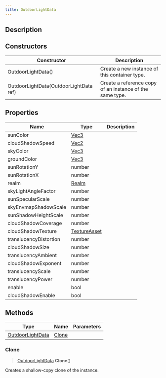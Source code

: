 ```yaml
---
title: OutdoorLightData
---
```

## Description

## Constructors

| Constructor                            | Description                                              |
| -------------------------------------- | -------------------------------------------------------- |
| OutdoorLightData()                     | Create a new instance of this container type.            |
| OutdoorLightData(OutdoorLightData ref) | Create a reference copy of an instance of the same type. |

## Properties

| Name                   | Type                                             | Description |
| ---------------------- | ------------------------------------------------ | ----------- |
| sunColor               | [Vec3](/vext/ref/shared/class/vec3)                |             |
| cloudShadowSpeed       | [Vec2](/vext/ref/shared/class/vec2)                |             |
| skyColor               | [Vec3](/vext/ref/shared/class/vec3)                |             |
| groundColor            | [Vec3](/vext/ref/shared/class/vec3)                |             |
| sunRotationY           | number                                           |             |
| sunRotationX           | number                                           |             |
| realm                  | [Realm](/vext/ref/fb/realm)               |             |
| skyLightAngleFactor    | number                                           |             |
| sunSpecularScale       | number                                           |             |
| skyEnvmapShadowScale   | number                                           |             |
| sunShadowHeightScale   | number                                           |             |
| cloudShadowCoverage    | number                                           |             |
| cloudShadowTexture     | [TextureAsset](/vext/ref/fb/textureasset) |             |
| translucencyDistortion | number                                           |             |
| cloudShadowSize        | number                                           |             |
| translucencyAmbient    | number                                           |             |
| cloudShadowExponent    | number                                           |             |
| translucencyScale      | number                                           |             |
| translucencyPower      | number                                           |             |
| enable                 | bool                                             |             |
| cloudShadowEnable      | bool                                             |             |

## Methods

| Type                                                      | Name            | Parameters |
| --------------------------------------------------------- | --------------- | ---------- |
| [OutdoorLightData](/vext/ref/cls/clt/outdoorlightdata) | [Clone](#clone) |            |

### Clone

> [OutdoorLightData](/vext/ref/cls/clt/outdoorlightdata) **Clone**()

Creates a shallow-copy clone of the instance.
